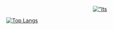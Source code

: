 <p align="center">
  <a href="https://www.itsjustjoe.games/" target="_blank" rel="noreferrer"><img src=”https://github-production-user-asset-6210df.s3.amazonaws.com/79292837/358886420-8185e353-e0dc-47d4-ae9e-61cb4499ea47.png?X-Amz-Algorithm=AWS4-HMAC-SHA256&X-Amz-Credential=AKIAVCODYLSA53PQK4ZA%2F20240818%2Fus-east-1%2Fs3%2Faws4_request&X-Amz-Date=20240818T055012Z&X-Amz-Expires=300&X-Amz-Signature=04b072ea5ebf824f02b06934acf14da340b45b33e3ff8c0b6fe2c7eececed15f&X-Amz-SignedHeaders=host&actor_id=79292837&key_id=0&repo_id=843986046" alt=”Its Just Joe Games Banner” width=”200" height=”200"></a>
</p>

[![Top Langs](https://github-readme-stats.vercel.app/api/top-langs/?username=jrm328&layout=compact)](https://github.com/jrm328)
